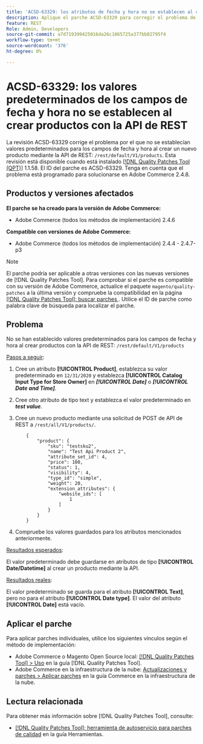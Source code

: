 ```yaml
---
title: 'ACSD-63329: los atributos de fecha y hora no se establecen al crear productos con la API de REST'
description: Aplique el parche ACSD-63329 para corregir el problema de Adobe Commerce en el que los valores predeterminados no están establecidos para los campos de fecha y hora al crear productos con la API de REST.
feature: REST
Role: Admin, Developers
source-git-commit: a7d719399425016da26c1065725a377bb82795f4
workflow-type: tm+mt
source-wordcount: '376'
ht-degree: 0%

---
```



# ACSD-63329: los valores predeterminados de los campos de fecha y hora no se establecen al crear productos con la API de REST

La revisión ACSD-63329 corrige el problema por el que no se establecían valores predeterminados para los campos de fecha y hora al crear un nuevo producto mediante la API de REST: `/rest/default/V1/products`. Esta revisión está disponible cuando está instalado [[!DNL Quality Patches Tool (QPT)]](/help/tools/quality-patches-tool/quality-patches-tool-to-self-serve-quality-patches.md) 1.1.58. El ID del parche es ACSD-63329. Tenga en cuenta que el problema está programado para solucionarse en Adobe Commerce 2.4.8.

## Productos y versiones afectados

**El parche se ha creado para la versión de Adobe Commerce:**

* Adobe Commerce (todos los métodos de implementación) 2.4.6

**Compatible con versiones de Adobe Commerce:**

* Adobe Commerce (todos los métodos de implementación) 2.4.4 - 2.4.7-p3

>[!NOTE]
>
>El parche podría ser aplicable a otras versiones con las nuevas versiones de [!DNL Quality Patches Tool]. Para comprobar si el parche es compatible con su versión de Adobe Commerce, actualice el paquete `magento/quality-patches` a la última versión y compruebe la compatibilidad en la página [[!DNL Quality Patches Tool]: buscar parches ](https://experienceleague.adobe.com/tools/commerce-quality-patches/index.html?lang=es). Utilice el ID de parche como palabra clave de búsqueda para localizar el parche.

## Problema

No se han establecido valores predeterminados para los campos de fecha y hora al crear productos con la API de REST: `/rest/default/V1/products`

<u>Pasos a seguir</u>:

1. Cree un atributo **[!UICONTROL Product]**, establezca su valor predeterminado en `12/31/2020` y establezca **[!UICONTROL Catalog Input Type for Store Owner]** en ***[!UICONTROL Date]*** o ***[!UICONTROL Date and Time]***.
1. Cree otro atributo de tipo text y establezca el valor predeterminado en ***test value***.
1. Cree un nuevo producto mediante una solicitud de POST de API de REST a `/rest/all/V1/products/`.

   ```
       {
           "product": {
               "sku": "testsku2",
               "name": "Test Api Product 2",
               "attribute_set_id": 4,
               "price": 100,
               "status": 1,
               "visibility": 4,
               "type_id": "simple",
               "weight": 20,
               "extension_attributes": {
                   "website_ids": [
                       1
                   ]
               }
           }
       }
   ```

1. Compruebe los valores guardados para los atributos mencionados anteriormente.

<u>Resultados esperados</u>:

El valor predeterminado debe guardarse en atributos de tipo **[!UICONTROL Date/Datetime]** al crear un producto mediante la API.

<u>Resultados reales</u>:

El valor predeterminado se guarda para el atributo **[!UICONTROL Text]**, pero no para el atributo **[!UICONTROL Date type]**. El valor del atributo **[!UICONTROL Date]** está vacío.

## Aplicar el parche

Para aplicar parches individuales, utilice los siguientes vínculos según el método de implementación:

* Adobe Commerce o Magento Open Source local: [[!DNL Quality Patches Tool] > Uso](/help/tools/quality-patches-tool/usage.md) en la guía [!DNL Quality Patches Tool].
* Adobe Commerce en la infraestructura de la nube: [Actualizaciones y parches > Aplicar parches](https://experienceleague.adobe.com/docs/commerce-cloud-service/user-guide/develop/upgrade/apply-patches.html?lang=es) en la guía Commerce en la infraestructura de la nube.

## Lectura relacionada

Para obtener más información sobre [!DNL Quality Patches Tool], consulte:

* [[!DNL Quality Patches Tool]: herramienta de autoservicio para parches de calidad](/help/tools/quality-patches-tool/quality-patches-tool-to-self-serve-quality-patches.md) en la guía Herramientas.
